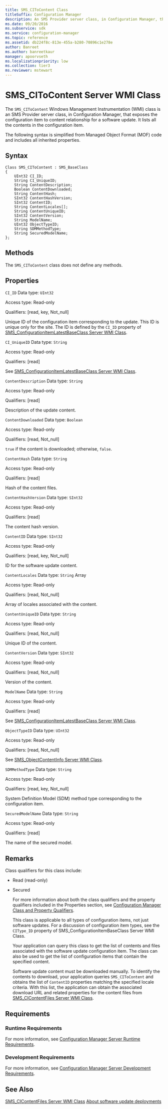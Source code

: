 ```yaml
---
title: SMS_CIToContent Class
titleSuffix: Configuration Manager
description: An SMS Provider server class, in Configuration Manager, that exposes the configuration item to content relationship for a software update.
ms.date: 09/20/2016
ms.subservice: sdk
ms.service: configuration-manager
ms.topic: reference
ms.assetid: db224f8c-813e-455a-b280-70896c1e278e
author: Banreet
ms.author: banreetkaur
manager: apoorvseth
ms.localizationpriority: low
ms.collection: tier3
ms.reviewer: mstewart
---
```

# SMS_CIToContent Server WMI Class
The `SMS_CIToContent` Windows Management Instrumentation (WMI) class is an SMS Provider server class, in Configuration Manager, that exposes the configuration item to content relationship for a software update. It lists all the contents in the configuration item.

 The following syntax is simplified from Managed Object Format (MOF) code and includes all inherited properties.

## Syntax

```
Class SMS_CIToContent : SMS_BaseClass
{
    UInt32 CI_ID;
    String CI_UniqueID;
    String ContentDescription;
    Boolean ContentDownloaded;
    String ContentHash;
    SInt32 ContentHashVersion;
    SInt32 ContentID;
    String ContentLocales[];
    String ContentUniqueID;
    SInt32 ContentVersion;
    String ModelName;
    UInt32 ObjectTypeID;
    String SDMMethodType;
    String SecuredModelName;
};
```

## Methods
 The `SMS_CIToContent` class does not define any methods.

## Properties
 `CI_ID`
 Data type: `UInt32`

 Access type: Read-only

 Qualifiers: [read, key, Not_null]

 Unique ID of the configuration item corresponding to the update. This ID is unique only for the site. The ID is defined by the `CI_ID` property of [SMS_ConfigurationItemLatestBaseClass Server WMI Class](../../../develop/reference/compliance/sms_configurationitemlatestbaseclass-server-wmi-class.md).

 `CI_UniqueID`
 Data type: `String`

 Access type: Read-only

 Qualifiers: [read]

 See [SMS_ConfigurationItemLatestBaseClass Server WMI Class](../../../develop/reference/compliance/sms_configurationitemlatestbaseclass-server-wmi-class.md).

 `ContentDescription`
 Data type: `String`

 Access type: Read-only

 Qualifiers: [read]

 Description of the update content.

 `ContentDownloaded`
 Data type: `Boolean`

 Access type: Read-only

 Qualifiers: [read, Not_null]

 `true` if the content is downloaded; otherwise, `false`.

 `ContentHash`
 Data type: `String`

 Access type: Read-only

 Qualifiers: [read]

 Hash of the content files.

 `ContentHashVersion`
 Data type: `SInt32`

 Access type: Read-only

 Qualifiers: [read]

 The content hash version.

 `ContentID`
 Data type: `SInt32`

 Access type: Read-only

 Qualifiers: [read, key, Not_null]

 ID for the software update content.

 `ContentLocales`
 Data type: `String` Array

 Access type: Read-only

 Qualifiers: [read, Not_null]

 Array of locales associated with the content.

 `ContentUniqueID`
 Data type: `String`

 Access type: Read-only

 Qualifiers: [read, Not_null]

 Unique ID of the content.

 `ContentVersion`
 Data type: `SInt32`

 Access type: Read-only

 Qualifiers: [read, Not_null]

 Version of the content.

 `ModelName`
 Data type: `String`

 Access type: Read-only

 Qualifiers: [read]

 See [SMS_ConfigurationItemLatestBaseClass Server WMI Class](../../../develop/reference/compliance/sms_configurationitemlatestbaseclass-server-wmi-class.md).

 `ObjectTypeID`
 Data type: `UInt32`

 Access type: Read-only

 Qualifiers: [read, Not_null]

 See [SMS_ObjectContentInfo Server WMI Class](../../../develop/reference/core/servers/console/sms_objectcontentinfo-server-wmi-class.md).

 `SDMMethodType`
 Data type: `String`

 Access type: Read-only

 Qualifiers: [read, key, Not_null]

 System Definition Model (SDM) method type corresponding to the configuration item.

 `SecuredModelName`
 Data type: `String`

 Access type: Read-only

 Qualifiers: [read]

 The name of the secured model.

## Remarks
 Class qualifiers for this class include:

- Read (read-only)

- Secured

  For more information about both the class qualifiers and the property qualifiers included in the Properties section, see [Configuration Manager Class and Property Qualifiers](../../../develop/reference/misc/class-and-property-qualifiers.md).

  This class is applicable to all types of configuration items, not just software updates. For a discussion of configuration item types, see the `CIType_ID` property of SMS_ConfigurationItemBaseClass Server WMI Class.

  Your application can query this class to get the list of contents and files associated with the software update configuration item. The class can also be used to get the list of configuration items that contain the specified content.

  Software update content must be downloaded manually. To identify the contents to download, your application queries `SMS_CIToContent` and obtains the list of `ContentID` properties matching the specified locale criteria. With this list, the application can obtain the associated download URL and related properties for the content files from [SMS_CIContentFiles Server WMI Class](../../../develop/reference/sum/sms_cicontentfiles-server-wmi-class.md).

## Requirements

### Runtime Requirements
 For more information, see [Configuration Manager Server Runtime Requirements](../../../develop/core/reqs/server-runtime-requirements.md).

### Development Requirements
 For more information, see [Configuration Manager Server Development Requirements](../../../develop/core/reqs/server-development-requirements.md).

## See Also
 [SMS_CIContentFiles Server WMI Class](../../../develop/reference/sum/sms_cicontentfiles-server-wmi-class.md)
 [About software update deployments](../../sum/about-software-updates-deployments.md)
